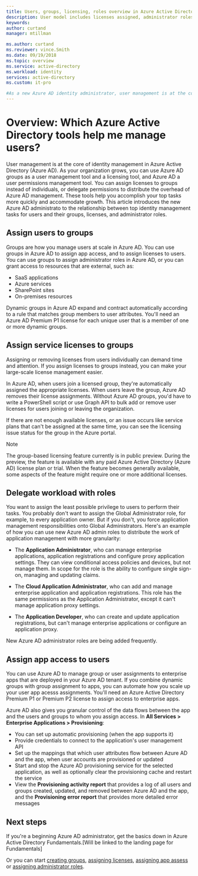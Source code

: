 ```yaml
---
title: Users, groups, licensing, roles overview in Azure Active Directory | Microsoft Docs
description: User model includes licenses assigned, administrator roles, group membership in Azure Active Diretory
keywords:
author: curtand
manager: mtillman

ms.author: curtand
ms.reviewer: vince.Smith
ms.date: 09/19/2018
ms.topic: overview
ms.service: active-directory
ms.workload: identity
services: active-directory
ms.custom: it-pro

#As a new Azure AD identity administrator, user management is at the core of my work so I need to understand the user management tools such as groups, administrator roles, and licenses to manage users at scale.
---
```


# Overview: Which Azure Active Directory tools help me manage users?

User management is at the core of identity management in Azure Active Directory (Azure AD). As your organization grows, you can use Azure AD groups as a user management tool and a licensing tool, and Azure AD a user permissions management tool. You can assign licenses to groups instead of individuals, or delegate permissions to distribute the overhead of Azure AD management. These tools help you accomplish your top tasks more quickly and accommodate growth. This article introduces the new Azure AD administrato to the relationship between top identity management tasks for users and their groups, licenses, and administrator roles.

## Assign users to groups

Groups are how you manage users at scale in Azure AD. You can use groups in Azure AD to assign app access, and to assign licenses to users. You can use groups to assign administrator roles in Azure AD, or you can grant access to resources that are external, such as:

* SaaS applications
* Azure services
* SharePoint sites
* On-premises resources

Dynamic groups in Azure AD expand and contract automatically according to a rule that matches group members to user attributes. You'll need an Azure AD Premium P1 license for each unique user that is a member of one or more dynamic groups.

## Assign service licenses to groups

Assigning or removing licenses from users individually can demand time and attention. If you assign licenses to groups instead, you can make your large-scale license management easier.

In Azure AD, when users join a licensed group, they're automatically assigned the appropriate licenses. When users leave the group, Azure AD removes their license assignments. Without Azure AD groups, you'd have to write a PowerShell script or use Graph API to bulk add or remove user licenses for users joining or leaving the organization.

If there are not enough available licenses, or an issue occurs like service plans that can't be assigned at the same time, you can see the licensing issue status for the group in the Azure portal.

>[!NOTE]
>The group-based licensing feature currently is in public preview. During the preview, the feature is available with any paid Azure Active Directory (Azure AD) license plan or trial. When the feature becomes generally available, some aspects of the feature might require one or more additional licenses.

## Delegate workload with roles

You want to assign the least possible privilege to users to perform their tasks. You probably don't want to assign the Global Administrator role, for example, to every application owner. But if you don't, you force application management responsibilities onto Global Administrators. Here's an example of how you can use new Azure AD admin roles to distribute the work of application management with more granularity:

* The **Application Administrator**, who can manage enterprise applications, application registrations and configure proxy application settings. They can view conditional access policies and devices, but not manage them. In scope for the role is the ability to configure single sign-on, managing and updating claims.

* The **Cloud Application Administrator**, who can add and manage enterprise application and application registrations. This role has the same permissions as the Application Administrator, except it can't manage application proxy settings.

* The **Application Developer**, who can create and update application registrations, but can't manage enterprise applications or configure an application proxy.

New Azure AD administrator roles are being added frequently.

## Assign app access to users

You can use Azure AD to manage group or user assignments to enterprise apps that are deployed in your Azure AD tenant. If you combine dynamic groups with group assignment to apps, you can automate how you scale up your user app acesss assignments. You'll need an Azure Active Directory Premium P1 or Premium P2 license to assign access to enterprise apps.

Azure AD also gives you granular control of the data flows between the app and the users and groups to whom you assign access. In **All Services > Enterprise Applications > Provisioning**:

* You can set up automatic provisioning (when the app supports it)
* Provide credentials to connect to the application's user management API
* Set up the mappings that which user attributes flow between Azure AD and the app, when user accounts are provisioned or updated 
* Start and stop the Azure AD provisioning service for the selected application, as well as optionally clear the provisioning cache and restart the service
* View the **Provisioning activity report** that provides a log of all users and groups created, updated, and removed between Azure AD and the app, and the **Provisioning error report** that provides more detailed error messages

## Next steps

If you're a beginning Azure AD administrator, get the basics down in Azure Active Directory Fundamentals.[Will be linked to the landing page for Fundamentals]

Or you can start [creating groups](../fundamentals/active-directory-groups-create-azure-portal.md), [assigning licenses](../fundamentals/active-directory-licensing-whatis-azure-portal.md), [assigning app assess](https://docs.microsoft.com/azure/active-directory/manage-apps/assign-user-or-group-access-portal) or [assigning administrator roles](directory-assign-admin-roles.md).